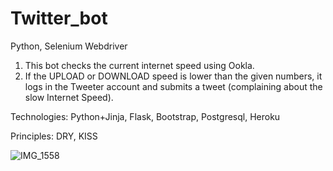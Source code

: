# Twitter_bot
Python, Selenium Webdriver

1. This bot checks the current internet speed using Ookla.
2. If the UPLOAD or DOWNLOAD speed is lower than the given numbers, it logs in the Tweeter account and submits a tweet (complaining about the slow Internet Speed).

Technologies: Python+Jinja, Flask, Bootstrap, Postgresql, Heroku

Principles: DRY, KISS

![IMG_1558](https://user-images.githubusercontent.com/88192329/165891573-f17df065-5c91-4f5e-a3fc-e1d2ff93e277.jpg)
